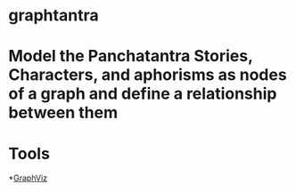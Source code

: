 # graphtantra
# Model the Panchatantra Stories, Characters, and aphorisms as nodes of a graph and define a relationship between them

# Tools #

  *[GraphViz](https://graphviz.org/)
